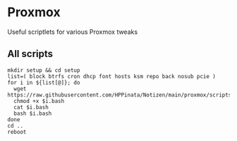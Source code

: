 # Proxmox
Useful scriptlets for various Proxmox tweaks

## All scripts
```
mkdir setup && cd setup
list=( block btrfs cron dhcp font hosts ksm repo back nosub pcie )
for i in ${list[@]}; do
  wget https://raw.githubusercontent.com/HPPinata/Notizen/main/proxmox/scripts/$i.bash
  chmod +x $i.bash
  cat $i.bash
  bash $i.bash
done
cd ..
reboot
```
